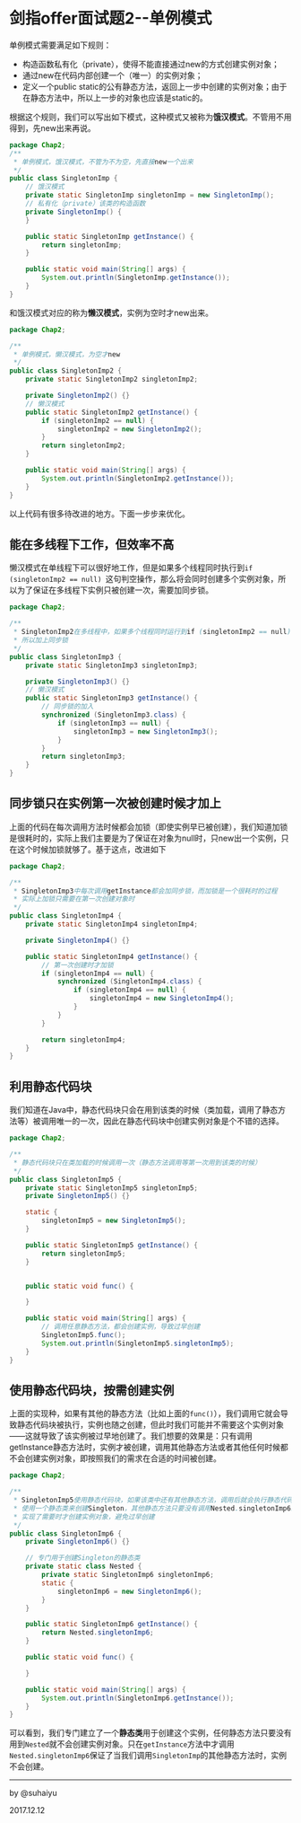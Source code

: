 # 剑指offer面试题2--单例模式

单例模式需要满足如下规则：

- 构造函数私有化（private），使得不能直接通过new的方式创建实例对象；
- 通过new在代码内部创建一个（唯一）的实例对象；
- 定义一个public static的公有静态方法，返回上一步中创建的实例对象；由于在静态方法中，所以上一步的对象也应该是static的。

根据这个规则，我们可以写出如下模式，这种模式又被称为**饿汉模式**。不管用不用得到，先new出来再说。

```java
package Chap2;
/**
 * 单例模式，饿汉模式，不管为不为空，先直接new一个出来
 */
public class SingletonImp {
    // 饿汉模式
    private static SingletonImp singletonImp = new SingletonImp();
    // 私有化（private）该类的构造函数
    private SingletonImp() {
    }

    public static SingletonImp getInstance() {
        return singletonImp;
    }

    public static void main(String[] args) {
        System.out.println(SingletonImp.getInstance());
    }
}

```

和饿汉模式对应的称为**懒汉模式**，实例为空时才new出来。

```java
package Chap2;

/**
 * 单例模式，懒汉模式，为空才new
 */
public class SingletonImp2 {
    private static SingletonImp2 singletonImp2;

    private SingletonImp2() {}
    // 懒汉模式
    public static SingletonImp2 getInstance() {
        if (singletonImp2 == null) {
            singletonImp2 = new SingletonImp2();
        }
        return singletonImp2;
    }

    public static void main(String[] args) {
        System.out.println(SingletonImp2.getInstance());
    }
}

```

以上代码有很多待改进的地方。下面一步步来优化。

## 能在多线程下工作，但效率不高

懒汉模式在单线程下可以很好地工作，但是如果多个线程同时执行到`if (singletonImp2 == null) `这句判空操作，那么将会同时创建多个实例对象，所以为了保证在多线程下实例只被创建一次，需要加同步锁。

```java
package Chap2;

/**
 * SingletonImp2在多线程中，如果多个线程同时运行到if (singletonImp2 == null) 就会创建多个对象
 * 所以加上同步锁
 */
public class SingletonImp3 {
    private static SingletonImp3 singletonImp3;

    private SingletonImp3() {}
    // 懒汉模式
    public static SingletonImp3 getInstance() {
        // 同步锁的加入
        synchronized (SingletonImp3.class) {
            if (singletonImp3 == null) {
                singletonImp3 = new SingletonImp3();
            }
        }
        return singletonImp3;
    }
}

```

## 同步锁只在实例第一次被创建时候才加上

上面的代码在每次调用方法时候都会加锁（即使实例早已被创建），我们知道加锁是很耗时的，实际上我们主要是为了保证在对象为null时，只new出一个实例，只在这个时候加锁就够了。基于这点，改进如下

```java
package Chap2;

/**
 * SingletonImp3中每次调用getInstance都会加同步锁，而加锁是一个很耗时的过程
 * 实际上加锁只需要在第一次创建对象时
 */
public class SingletonImp4 {
    private static SingletonImp4 singletonImp4;

    private SingletonImp4() {}

    public static SingletonImp4 getInstance() {
        // 第一次创建时才加锁
        if (singletonImp4 == null) {
            synchronized (SingletonImp4.class) {
                if (singletonImp4 == null) {
                    singletonImp4 = new SingletonImp4();
                }
            }
        }

        return singletonImp4;
    }
}

```

## 利用静态代码块

我们知道在Java中，静态代码块只会在用到该类的时候（类加载，调用了静态方法等）被调用唯一的一次，因此在静态代码块中创建实例对象是个不错的选择。

```java
package Chap2;

/**
 * 静态代码块只在类加载的时候调用一次（静态方法调用等第一次用到该类的时候）
 */
public class SingletonImp5 {
    private static SingletonImp5 singletonImp5;
    private SingletonImp5() {}

    static {
        singletonImp5 = new SingletonImp5();
    }

    public static SingletonImp5 getInstance() {
        return singletonImp5;
    }


    public static void func() {

    }

    public static void main(String[] args) {
        // 调用任意静态方法，都会创建实例，导致过早创建
        SingletonImp5.func();
        System.out.println(SingletonImp5.singletonImp5);
    }
}

```

## 使用静态代码块，按需创建实例

上面的实现种，如果有其他的静态方法（比如上面的`func()`），我们调用它就会导致静态代码块被执行，实例也随之创建，但此时我们可能并不需要这个实例对象——这就导致了该实例被过早地创建了。我们想要的效果是：只有调用getInstance静态方法时，实例才被创建，调用其他静态方法或者其他任何时候都不会创建实例对象，即按照我们的需求在合适的时间被创建。

```java
package Chap2;

/**
 * SingletonImp5使用静态代码块，如果该类中还有其他静态方法，调用后就会执行静态代码块使得对象过早创建
 * 使用一个静态类来创建Singleton，其他静态方法只要没有调用Nested.singletonImp6就不会创建Singleton
 * 实现了需要时才创建实例对象，避免过早创建
 */
public class SingletonImp6 {
    private SingletonImp6() {}

    // 专门用于创建Singleton的静态类
    private static class Nested {
        private static SingletonImp6 singletonImp6;
        static {
            singletonImp6 = new SingletonImp6();
        }
    }

    public static SingletonImp6 getInstance() {
        return Nested.singletonImp6;
    }

    public static void func() {

    }

    public static void main(String[] args) {
        System.out.println(SingletonImp6.getInstance());
    }
}

```

可以看到，我们专门建立了一个**静态类**用于创建这个实例，任何静态方法只要没有用到`Nested`就不会创建实例对象。只在`getInstance`方法中才调用`Nested.singletonImp6`保证了当我们调用`SingletonImp`的其他静态方法时，实例不会创建。

---

by @suhaiyu

2017.12.12
